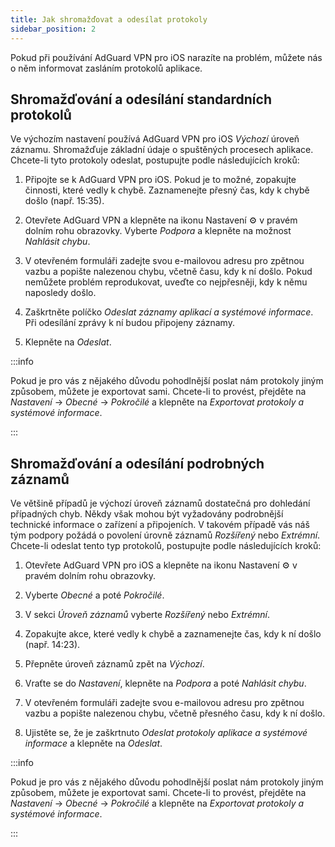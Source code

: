 ```yaml
---
title: Jak shromažďovat a odesílat protokoly
sidebar_position: 2
---
```


Pokud při používání AdGuard VPN pro iOS narazíte na problém, můžete nás o něm informovat zasláním protokolů aplikace.

## Shromažďování a odesílání standardních protokolů

Ve výchozím nastavení používá AdGuard VPN pro iOS *Výchozí* úroveň záznamu. Shromažďuje základní údaje o spuštěných procesech aplikace. Chcete-li tyto protokoly odeslat, postupujte podle následujících kroků:

1. Připojte se k AdGuard VPN pro iOS. Pokud je to možné, zopakujte činnosti, které vedly k chybě. Zaznamenejte přesný čas, kdy k chybě došlo (např. 15:35).

2. Otevřete AdGuard VPN a klepněte na ikonu Nastavení ⚙ v pravém dolním rohu obrazovky. Vyberte *Podpora* a klepněte na možnost *Nahlásit chybu*.

3. V otevřeném formuláři zadejte svou e-mailovou adresu pro zpětnou vazbu a popište nalezenou chybu, včetně času, kdy k ní došlo. Pokud nemůžete problém reprodukovat, uveďte co nejpřesněji, kdy k němu naposledy došlo.

4. Zaškrtněte políčko *Odeslat záznamy aplikací a systémové informace*. Při odesílání zprávy k ní budou připojeny záznamy.

5. Klepněte na *Odeslat*.

:::info

Pokud je pro vás z nějakého důvodu pohodlnější poslat nám protokoly jiným způsobem, můžete je exportovat sami. Chcete-li to provést, přejděte na *Nastavení* → *Obecné* → *Pokročilé* a klepněte na *Exportovat protokoly a systémové informace*.

:::

## Shromažďování a odesílání podrobných záznamů

Ve většině případů je výchozí úroveň záznamů dostatečná pro dohledání případných chyb. Někdy však mohou být vyžadovány podrobnější technické informace o zařízení a připojeních. V takovém případě vás náš tým podpory požádá o povolení úrovně záznamů *Rozšířený* nebo *Extrémní*. Chcete-li odeslat tento typ protokolů, postupujte podle následujících kroků:

1. Otevřete AdGuard VPN pro iOS a klepněte na ikonu Nastavení ⚙ v pravém dolním rohu obrazovky.

2. Vyberte *Obecné* a poté *Pokročilé*.

3. V sekci *Úroveň záznamů* vyberte *Rozšířený* nebo *Extrémní*.

4. Zopakujte akce, které vedly k chybě a zaznamenejte čas, kdy k ní došlo (např. 14:23).

5. Přepněte úroveň záznamů zpět na *Výchozí*.

6. Vraťte se do *Nastavení*, klepněte na *Podpora* a poté *Nahlásit chybu*.

7. V otevřeném formuláři zadejte svou e-mailovou adresu pro zpětnou vazbu a popište nalezenou chybu, včetně přesného času, kdy k ní došlo.

8. Ujistěte se, že je zaškrtnuto *Odeslat protokoly aplikace a systémové informace* a klepněte na *Odeslat*.

:::info

Pokud je pro vás z nějakého důvodu pohodlnější poslat nám protokoly jiným způsobem, můžete je exportovat sami. Chcete-li to provést, přejděte na *Nastavení* → *Obecné* → *Pokročilé* a klepněte na *Exportovat protokoly a systémové informace*.

:::
